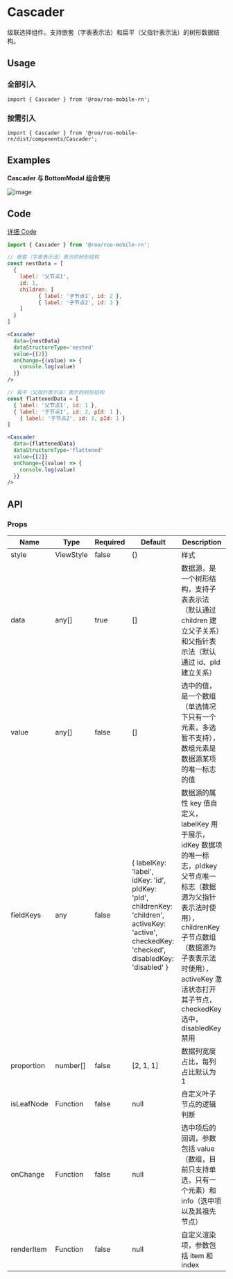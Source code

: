 # Cascader

级联选择组件。支持嵌套（字表表示法）和扁平（父指针表示法）的树形数据结构。

## Usage

### 全部引入
```
import { Cascader } from '@roo/roo-mobile-rn';
```
### 按需引入

```
import { Cascader } from '@roo/roo-mobile-rn/dist/components/Cascader';
```

## Examples

**Cascader 与 BottomModal 组合使用**

![image](../images/Cascader/1.gif)

## Code
[详细 Code](../../examples/Cascader/index.tsx)

```jsx
import { Cascader } from '@roo/roo-mobile-rn';

// 嵌套（字表表示法）表示的树形结构
const nestData = [
  {
    label: '父节点1',
    id: 1,
    children: [
		  { label: '子节点1', id: 2 },
		  { label: '子节点2', id: 3 }
    ]
  }
]

<Cascader
  data={nestData}
  dataStructureType='nested'
  value={[2]}
  onChange={(value) => {
    console.log(value)
  }}
/>

// 扁平（父指针表示法）表示的树形结构
const flattenedData = [
  { label: '父节点1', id: 1 },
  { label: '子节点1', id: 2, pId: 1 },
	{ label: '子节点2', id: 3, pId: 1 }
]

<Cascader
  data={flattenedData}
  dataStructureType='flattened'
  value={[2]}
  onChange={(value) => {
    console.log(value)
  }}
/>

```

## API

### Props

| Name | Type | Required | Default | Description |
| ---- | ---- | ---- | ---- | ---- |
| style | ViewStyle | false | {} | 样式 |
| data | any[] | true | [] | 数据源，是一个树形结构，支持子表表示法（默认通过 children 建立父子关系）和父指针表示法（默认通过 id、pId 建立关系） |
| value | any[] | false | [] | 选中的值，是一个数组（单选情况下只有一个元素，多选暂不支持），数组元素是数据源某项的唯一标志的值 |
| fieldKeys | any | false | { labelKey: 'label', idKey: 'id', pIdKey: 'pId', childrenKey: 'children', activeKey: 'active', checkedKey: 'checked', disabledKey: 'disabled'  } | 数据源的属性 key 值自定义，labelKey 用于展示，idKey 数据项的唯一标志，pIdkey 父节点唯一标志（数据源为父指针表示法时使用），childrenKey 子节点数组（数据源为子表表示法时使用），activeKey 激活状态打开其子节点，checkedKey 选中，disabledKey 禁用 |
| proportion | number[] | false | [2, 1, 1] | 数据列宽度占比，每列占比默认为 1 |
| isLeafNode | Function | false | null | 自定义叶子节点的逻辑判断 |
| onChange | Function | false | null | 选中项后的回调，参数包括 value（数组，目前只支持单选，只有一个元素）和 info（选中项以及其祖先节点） |
| renderItem | Function | false | null | 自定义渲染项，参数包括 item 和 index |

